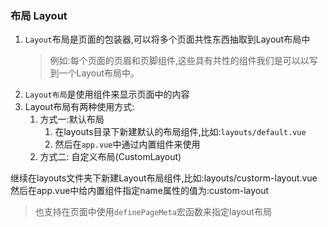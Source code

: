 ### 布局 Layout
1. `Layout`布局是页面的包装器,可以将多个页面共性东西抽取到Layout布局中
    > 例如:每个页面的页眉和页脚组件,这些具有共性的组件我们是可以以写到一个Layout布局中。
2. `Layout布局`是使用<slot>组件来显示页面中的内容
3. Layout布局有两种使用方式:
    1. 方式一:默认布局
        1. 在layouts目录下新建默认的布局组件,比如:`layouts/default.vue`
        2. 然后在`app.vue`中通过<NuxtLayout>内置组件来使用
    2. 方式二: 自定义布局(CustomLayout)

继续在layouts文件夹下新建Layout布局组件,比如:layouts/custorm-layout.vue
然后在app.vue中给<NuxtLayout>内置组件指定name属性的值为:custom-layout
>也支持在页面中使用`definePageMeta`宏函数来指定layout布局
